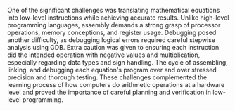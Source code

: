 One of the significant challenges was translating mathematical equations into low-level instructions while achieving accurate results. Unlike high-level programming languages, assembly demands a strong grasp of processor operations, memory conceptions, and register usage. Debugging posed another difficulty, as debugging logical errors required careful stepwise analysis using GDB. Extra caution was given to ensuring each instruction did the intended operation with negative values and multiplication, especially regarding data types and sign handling. The cycle of assembling, linking, and debugging each equation's program over and over stressed precision and thorough testing. These challenges complemented the learning process of how computers do arithmetic operations at a hardware level and proved the importance of careful planning and verification in low-level programming.
